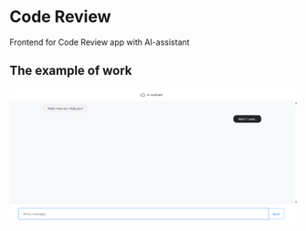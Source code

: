 # Code Review

Frontend for Code Review app with AI-assistant

## The example of work
![image of work](./assets/image.png)